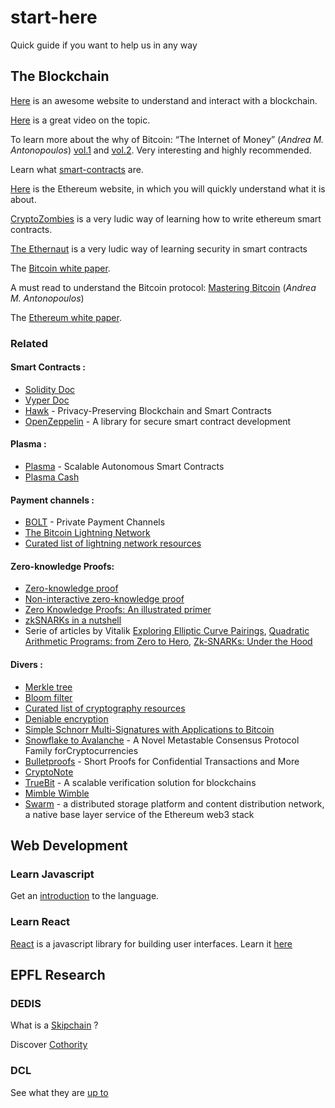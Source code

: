 # start-here
Quick guide if you want to help us in any way

## The Blockchain


[Here](http://blockchain.mit.edu/how-blockchain-works/) is an awesome website to understand and interact with a blockchain.

[Here](https://www.youtube.com/watch?v=bBC-nXj3Ng4) is a great video on the topic.

To learn more about the why of Bitcoin: “The Internet of Money” (_Andrea M. Antonopoulos_) [vol.1](https://www.amazon.com/Internet-Money-Andreas-M-Antonopoulos/dp/1537000454) and [vol.2](https://www.amazon.com/Internet-Money-Andreas-M-Antonopoulos/dp/194791006X/). Very interesting and highly recommended.

Learn what [smart-contracts](https://en.wikipedia.org/wiki/Smart_contract) are.

[Here](https://ethereum.org/) is the Ethereum website, in which you will quickly understand what it is about.

[CryptoZombies](https://cryptozombies.io/) is a very ludic way of learning how to write ethereum smart contracts.

[The Ethernaut](https://ethernaut.zeppelin.solution) is a very ludic way of learning security in smart contracts

The [Bitcoin white paper](https://bitcoin.org/bitcoin.pdf).

A must read to understand the Bitcoin protocol: [Mastering Bitcoin](https://www.amazon.com/Mastering-Bitcoin-Programming-Open-Blockchain/dp/1491954388/) (_Andrea M. Antonopoulos_)

The [Ethereum white paper](http://blockchainlab.com/pdf/Ethereum_white_paper-a_next_generation_smart_contract_and_decentralized_application_platform-vitalik-buterin.pdf).

### Related

#### Smart Contracts :
- [Solidity Doc](https://solidity.readthedocs.io/en/latest/)
- [Vyper Doc](https://vyper.readthedocs.io/en/latest/)
- [Hawk](https://eprint.iacr.org/2015/675.pdf) - Privacy-Preserving Blockchain and Smart Contracts
- [OpenZeppelin](https://github.com/OpenZeppelin/openzeppelin-solidity) - A library for secure smart contract development


#### Plasma :
- [Plasma](https://plasma.io/plasma.pdf) - Scalable Autonomous Smart Contracts
- [Plasma Cash](https://www.youtube.com/watch?v=uyuA11PDDHE)

#### Payment channels :
- [BOLT](https://z.cash/blog/bolt-private-payment-channels) - Private Payment Channels
- [The Bitcoin Lightning Network](https://lightning.network/lightning-network-paper.pdf)
- [Curated list of lightning network resources](https://github.com/bcongdon/awesome-lightning-network)

#### Zero-knowledge Proofs:
- [Zero-knowledge proof](https://en.wikipedia.org/wiki/Zero-knowledge_proof)
- [Non-interactive zero-knowledge proof](https://en.wikipedia.org/wiki/Non-interactive_zero-knowledge_proof)
- [Zero Knowledge Proofs: An illustrated primer](https://blog.cryptographyengineering.com/2014/11/27/zero-knowledge-proofs-illustrated-primer/)
- [zkSNARKs in a nutshell](https://blog.ethereum.org/2016/12/05/zksnarks-in-a-nutshell/)
- Serie of articles by Vitalik [Exploring Elliptic Curve Pairings](https://medium.com/@VitalikButerin/exploring-elliptic-curve-pairings-c73c1864e627), [Quadratic Arithmetic Programs: from Zero to Hero](https://medium.com/@VitalikButerin/quadratic-arithmetic-programs-from-zero-to-hero-f6d558cea649), [Zk-SNARKs: Under the Hood](https://medium.com/@VitalikButerin/zk-snarks-under-the-hood-b33151a013f6)

#### Divers :
- [Merkle tree](https://en.wikipedia.org/wiki/Merkle_tree)
- [Bloom filter](https://en.wikipedia.org/wiki/Bloom_filter)
- [Curated list of cryptography resources](https://github.com/sobolevn/awesome-cryptography)
- [Deniable encryption](https://en.wikipedia.org/wiki/Deniable_encryption)
- [Simple Schnorr Multi-Signatures with Applications to Bitcoin](https://eprint.iacr.org/2018/068.pdf)
- [Snowflake to Avalanche](https://ipfs.io/ipfs/QmUy4jh5mGNZvLkjies1RWM4YuvJh5o2FYopNPVYwrRVGV) - A Novel Metastable Consensus Protocol Family forCryptocurrencies
- [Bulletproofs](https://eprint.iacr.org/2017/1066.pdf) - Short Proofs for Confidential Transactions and More
- [CryptoNote](https://cryptonote.org/whitepaper.pdf)
- [TrueBit](https://people.cs.uchicago.edu/~teutsch/papers/truebit.pdf) - A scalable verification solution for blockchains
- [Mimble Wimble](http://mimblewimble.cash/20160719-OriginalWhitePaper.txt)
- [Swarm](https://swarm-guide.readthedocs.io/en/latest/) - a distributed storage platform and content distribution network, a native base layer service of the Ethereum web3 stack

## Web Development

### Learn Javascript

Get an [introduction](https://www.codecademy.com/learn/introduction-to-javascript) to the language.

### Learn React

[React](https://reactjs.org) is a javascript library for building user interfaces. Learn it [here](https://reactjs.org/tutorial/tutorial.html)

## EPFL Research

### DEDIS

What is a [Skipchain](https://bford.github.io/2017/08/01/skipchain/) ?

Discover [Cothority](https://github.com/dedis/cothority)

### DCL

See what they are [up to](http://dcl.epfl.ch/site/Home)
